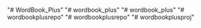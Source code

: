 "# WordBook_Plus" 
"# wordbook_plus" 
"# wordbook_plus" 
"# wordbookplusrepo" 
"# wordbookplusrepo" 
"# wordbookplusproj" 
